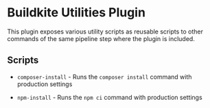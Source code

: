 # Buildkite Utilities Plugin

This plugin exposes various utility scripts as reusable scripts to other commands of the same pipeline step where the plugin is included.

## Scripts
- `composer-install` - Runs the `composer install` command with production settings

- `npm-install` - Runs the `npm ci` command with production settings